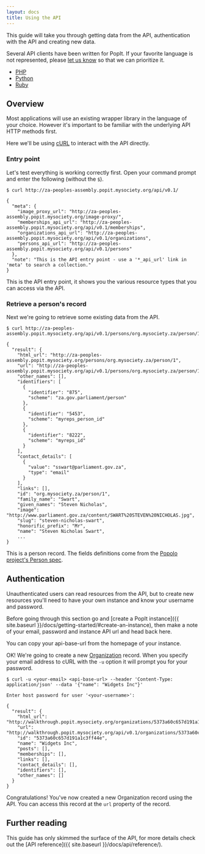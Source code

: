 ```yaml
---
layout: docs
title: Using the API
---
```


This guide will take you through getting data from the API, authentication with the API and creating new data.

Several API clients have been written for PopIt. If your favorite language is not represented, please [let us know](mailto:popit@mysociety.org) so that we can prioritize it.

* [PHP](https://github.com/mysociety/popit-php#readme)
* [Python](https://github.com/mysociety/popit-python#readme)
* [Ruby](https://github.com/opennorth/popit-ruby#readme)

## Overview

Most applications will use an existing wrapper library in the language of your choice. However it's important to be familiar with the underlying API HTTP methods first.

Here we'll be using [cURL](http://curl.haxx.se/) to interact with the API directly.

### Entry point

Let's test everything is working correctly first. Open your command prompt and enter the following (without the `$`).

    $ curl http://za-peoples-assembly.popit.mysociety.org/api/v0.1/

    {
      "meta": {
        "image_proxy_url": "http://za-peoples-assembly.popit.mysociety.org/image-proxy/",
        "memberships_api_url": "http://za-peoples-assembly.popit.mysociety.org/api/v0.1/memberships",
        "organizations_api_url": "http://za-peoples-assembly.popit.mysociety.org/api/v0.1/organizations",
        "persons_api_url": "http://za-peoples-assembly.popit.mysociety.org/api/v0.1/persons"
      },
      "note": "This is the API entry point - use a '*_api_url' link in 'meta' to search a collection."
    }

This is the API entry point, it shows you the various resource types that you can access via the API.

### Retrieve a person's record

Next we're going to retrieve some existing data from the API.

    $ curl http://za-peoples-assembly.popit.mysociety.org/api/v0.1/persons/org.mysociety.za/person/1

    {
      "result": {
        "html_url": "http://za-peoples-assembly.popit.mysociety.org/persons/org.mysociety.za/person/1",
        "url": "http://za-peoples-assembly.popit.mysociety.org/api/v0.1/persons/org.mysociety.za/person/1",
        "other_names": [],
        "identifiers": [
          {
            "identifier": "875",
            "scheme": "za.gov.parliament/person"
          },
          {
            "identifier": "5453",
            "scheme": "myreps_person_id"
          },
          {
            "identifier": "8222",
            "scheme": "myreps_id"
          }
        ],
        "contact_details": [
          {
            "value": "sswart@parliament.gov.za",
            "type": "email"
          }
        ],
        "links": [],
        "id": "org.mysociety.za/person/1",
        "family_name": "Swart",
        "given_names": "Steven Nicholas",
        "image": "http://www.parliament.gov.za/content/SWART%20STEVEN%20NICHOLAS.jpg",
        "slug": "steven-nicholas-swart",
        "honorific_prefix": "Mr",
        "name": "Steven Nicholas Swart",
        ...
    }

This is a person record. The fields definitions come from the [Popolo project's Person spec](http://popoloproject.com/specs/person.html).

## Authentication

Unauthenticated users can read resources from the API, but to create new resources you'll need to have your own instance and know your username and password.

Before going through this section go and [create a PopIt instance]({{ site.baseurl }}/docs/getting-started/#create-an-instance), then make a note of your email, password and instance API url and head back here.

You can copy your api-base-url from the homepage of your instance.

OK! We're going to create a new [Organization](http://popoloproject.com/specs/organization.html) record. When you specify your email address to cURL with the `-u` option it will prompt you for your password.

    $ curl -u <your-email> <api-base-url> --header 'Content-Type: application/json' --data '{"name": "Widgets Inc"}'

    Enter host password for user '<your-username>':

    {
      "result": {
        "html_url": "http://walkthrough.popit.mysociety.org/organizations/5373a60c657d191a1c3ff44e",
        "url": "http://walkthrough.popit.mysociety.org/api/v0.1/organizations/5373a60c657d191a1c3ff44e",
        "id": "5373a60c657d191a1c3ff44e",
        "name": "Widgets Inc",
        "posts": [],
        "memberships": [],
        "links": [],
        "contact_details": [],
        "identifiers": [],
        "other_names": []
      }
    }

Congratulations! You've now created a new Organization record using the API. You can access this record at the `url` property of the record.

## Further reading

This guide has only skimmed the surface of the API, for more details check out the [API reference]({{ site.baseurl }}/docs/api/reference/).
